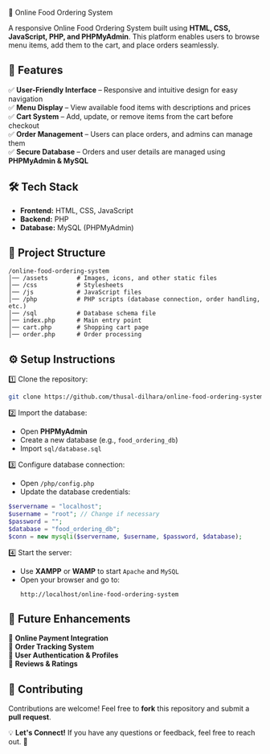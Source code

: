 🍔 Online Food Ordering System  

A responsive Online Food Ordering System built using **HTML, CSS, JavaScript, PHP, and PHPMyAdmin**. This platform enables users to browse menu items, add them to the cart, and place orders seamlessly.  

## 🚀 Features  

✅ **User-Friendly Interface** – Responsive and intuitive design for easy navigation  
✅ **Menu Display** – View available food items with descriptions and prices  
✅ **Cart System** – Add, update, or remove items from the cart before checkout  
✅ **Order Management** – Users can place orders, and admins can manage them  
✅ **Secure Database** – Orders and user details are managed using **PHPMyAdmin & MySQL**  

## 🛠️ Tech Stack  

- **Frontend:** HTML, CSS, JavaScript  
- **Backend:** PHP  
- **Database:** MySQL (PHPMyAdmin)  

## 📂 Project Structure  

```
/online-food-ordering-system  
│── /assets        # Images, icons, and other static files  
│── /css           # Stylesheets  
│── /js            # JavaScript files  
│── /php           # PHP scripts (database connection, order handling, etc.)  
│── /sql           # Database schema file  
│── index.php      # Main entry point  
│── cart.php       # Shopping cart page  
│── order.php      # Order processing  

```

## ⚙️ Setup Instructions  

1️⃣ Clone the repository:  
```sh
git clone https://github.com/thusal-dilhara/online-food-ordering-system.git
```  

2️⃣ Import the database:  
- Open **PHPMyAdmin**  
- Create a new database (e.g., `food_ordering_db`)  
- Import `sql/database.sql`  

3️⃣ Configure database connection:  
- Open `/php/config.php`  
- Update the database credentials:  
```php
$servername = "localhost";
$username = "root"; // Change if necessary
$password = "";
$database = "food_ordering_db";
$conn = new mysqli($servername, $username, $password, $database);
```  

4️⃣ Start the server:  
- Use **XAMPP** or **WAMP** to start `Apache` and `MySQL`  
- Open your browser and go to:  
  ```
  http://localhost/online-food-ordering-system
  ```

## 🎯 Future Enhancements  

🔹 **Online Payment Integration**  
🔹 **Order Tracking System**  
🔹 **User Authentication & Profiles**  
🔹 **Reviews & Ratings**  

## 📌 Contributing  

Contributions are welcome! Feel free to **fork** this repository and submit a **pull request**.  





💡 **Let's Connect!** If you have any questions or feedback, feel free to reach out. 🚀  
```
